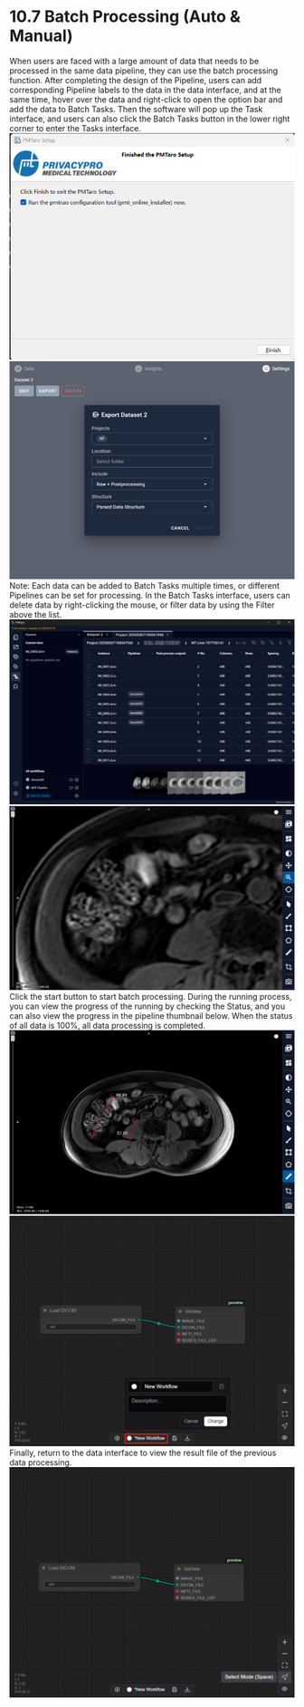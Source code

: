 # 10.7 Batch Processing (Auto & Manual)
When users are faced with a large amount of data that needs to be processed in the same data pipeline, they can use the batch processing function.
After completing the design of the Pipeline, users can add corresponding Pipeline labels to the data in the data interface, and at the same time, hover over the data and right-click to open the option bar and add the data to Batch Tasks. Then the software will pop up the Task interface, and users can also click the Batch Tasks button in the lower right corner to enter the Tasks interface.
![Image](../../images/image_8.png)
![Image](../../images/image_2.png)
Note: Each data can be added to Batch Tasks multiple times, or different Pipelines can be set for processing. In the Batch Tasks interface, users can delete data by right-clicking the mouse, or filter data by using the Filter above the list.
![Image](../../images/image_3.png)
![Image](../../images/image_4.png)
Click the start button to start batch processing. During the running process, you can view the progress of the running by checking the Status, and you can also view the progress in the pipeline thumbnail below. When the status of all data is 100%, all data processing is completed.
![Image](../../images/image_5.png)
![Image](../../images/image_6.png)
Finally, return to the data interface to view the result file of the previous data processing.
![Image](../../images/image_7.png)
